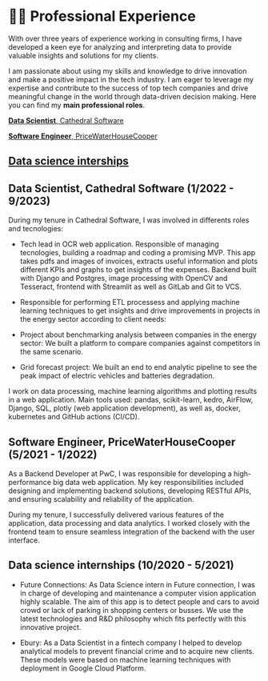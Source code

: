 # 🧑‍💻 Professional Experience


With over three years of experience working in consulting firms, I have developed a keen eye for analyzing and interpreting data to provide valuable insights and solutions for my clients. 

I am passionate about using my skills and knowledge to drive innovation and make a positive impact in the tech industry. I am eager to leverage my expertise and contribute to the success of top tech companies and drive meaningful change in the world through data-driven decision making.
Here you can find my **main professional roles**.

<!-- no toc -->
[**Data Scientist**, Cathedral Software](#data-scientist)
<!-- no toc -->
[**Software Engineer**, PriceWaterHouseCooper](#software-engineer)
<!-- no toc -->
[**Data science interships** ](##data-science-interships)
-




## Data Scientist, Cathedral Software (1/2022 - 9/2023)
During my tenure in Cathedral Software, I was involved in differents roles and tecnologies:

- Tech lead in OCR web application. Responsible of managing tecnologies, building a roadmap and coding a promising MVP. This app takes pdfs and images of invoices, extracts useful information and plots different KPIs and graphs to get insights of the expenses. Backend built with Django and Postgres, image processing with OpenCV and Tesseract, frontend with Streamlit as well as GitLab and Git to VCS.
 
 
- Responsible for performing ETL processess and applying machine learning techniques to get insights and drive improvements in projects in the energy sector according to client needs:
 
 * Project about benchmarking analysis between companies in the energy sector: We built a platform to compare companies against competitors in the same scenario.

 * Grid forecast project: We built an end to end analytic pipeline to see the peak impact of electric vehicles and batteries degradation.

I work on data processing, machine learning algorithms and plotting results in a web application. Main tools used: pandas, scikit-learn, kedro, AirFlow, Django, SQL, plotly (web application development), as well as, docker, kubernetes and GitHub actions (CI/CD).

## Software Engineer, PriceWaterHouseCooper (5/2021 - 1/2022)


As a Backend Developer at PwC, I was responsible for developing a high-performance big data web application. My key responsibilities included designing and implementing backend solutions, developing RESTful APIs, and ensuring scalability and reliability of the application.

During my tenure, I successfully delivered various features of the application, data processing and data analytics. I worked closely with the frontend team to ensure seamless integration of the backend with the user interface.


## Data science internships (10/2020 - 5/2021)

- Future Connections: As Data Science intern in Future connection, I was in charge of developing and maintenance a computer vision application highly scalable. The aim of this app is to detect people and cars to avoid crowd or lack of parking in shopping centers or busses. We use the latest technologies and R&D philosophy which fits perfectly with this innovative project.

- Ebury: As a Data Scientist in a fintech company I helped to develop analytical models to prevent financial crime and to acquire new clients. These models were based on machine learning techniques with deployment in Google Cloud Platform.
  
